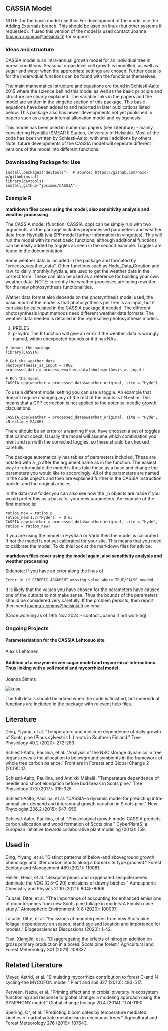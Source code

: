 ## CASSIA Model

NOTE: for the basic model use this. For development of the model use the Adding Externals branch. This should be used on linux (but other systems if requested). If used this version of the model is used contact Joanna (joanna.x.simms@helsinki.fi) for support.

### Ideas and structure

CASSIA model is an intra-annual growth model for an individual tree in boreal conditions. Seasonal organ level cell growth is modelled, as well as sugar and water when the appropriate settings are chosen. Further deatails for the indervidual functions can be found with the functions themselves.

The main mathematical structure and equations are found in Schiestl‐Aalto 2015 where the science behind this model as well as the basic principle and structure are clearly explained. The variable links in the papers and the model are written in the vingette section of this package. This basic equations have been added to and reported in later publications listed below. This package also has newer developments not yet published in papers such as a sugar internal allocation model and xylogenesis.

This model has been used in numerous papers (see Literature) - mainly considering Hyytiälä (SMEAR II Station, University of Helsinki). Most of the code has been written by Schiestl‐Aalto, with small additions by others. Note: future developments of the CASSIA model will seperate different versions of the model into different functions.

### Downloading Package for Use

```{r}
install.packages("devtools")  # source: https://github.com/hoxo-m/githubinstall
library(devtools)
install_github("josimms/CASSIA")
```

### Example R

**markdown files cover using the model, also sensitivity analysis and weather processing**

The CASSIA model (function: CASSIA_cpp) can be simply run with two arguments, as the package includes preprocessed parameters and weather data from Hyytiälä (via SPP model further information in vingettes). This will run the model with its most basic functions, although additional functions can be easily added by toggles as seen in the second example. Toggles are found in the documentation. 

Some weather data is included in the package and formated by "process_weather_data". Other functions such as Hyde_Data_Creation and raw_to_daily_monthly_hyytiala, are used to get the weather data in the correct form. These can also be used as a reference for building your own weather data. NOTE: currently the weather processes are being rewritten for the new photosynthesis functionalities. 

Wather data format also depends on the photsynthesis model used, the basic input of the model is that photosynthesis per tree is an input, but it can also be calculated in the CASSIA package if needed. The different photosynthesis input methods need different weather data formats. The weather data needed is detailed in the represctive photosynthesis models.
1. PRELES
2. p-hydro
The R function will give an error if the weather data is wrongly named, within unexpected bounds or if it has NAs.

```{r}
# import the package
library(CASSIA)

# Get the weather data
photosynthesis_as_input = TRUE
processed_data = process_weather_data(photosynthesis_as_input)

# Run the model
CASSIA_cpp(weather = processed_data$weather_original, site = "Hyde")
```

To use a different model setting you can use a toggle. An example that doesn't require changing any of the rest of the inputs is LN.estim. This means that a GPP correction is not applied to the potenital needle growth claculations.

```{r}
CASSIA_cpp(weather = processed_data$weather_original, site = "Hyde", LN.estim = FALSE)
```
There should be an error or a warning if you have choosen a set of toggles that cannot coexit. Usually the model will assume which combination you ment and run with the corrected toggles, so these should be checked carefully.

The package automatically has tables of parameters included. These are notated with a _p after the argument name as in the function. The easiest way to reformulate the model is thus take these as a base and change the parameters you would like to accordingly. All of the parameters are named in the code objects and then are explained further in the CASSIA instruction booklet and the original articles.

In the data-raw folder you can also see how the _p objects are made if you would prefer this as a basis for your new parameters. An example of the first method is:

```{r}
ratios_new = ratios_p
ratios_new[1,c("Hyde")] = 0.65
CASSIA_cpp(weather = processed_data$weather_original, site = "Hyde", ratios = ratios_new)
```

If you are using the model in Hyytiälä or Väriö then the model is calibrated. If not the model is not yet calibrated for your site. This means that you need to calibrate the model! To do this look at the markdown files for advice.

**markdown files cover using the model again, also sensitivity analysis and weather processing**

Sidenote: If you have an error along the lines of 

```{r}
Error in if GENERIC ARGUMENT missing value where TRUE/FALSE needed
```
It is likely that the values you have chosen for the parameters have caused one of the outputs to not make sense. Thus the bounds of the parameters should be considered very carefully. If the problem persists, then report then send joanna.x.simms@helsinki.fi an email.

(Code working as of 19th Nov 2024 - contact Joanna if not working)

### Ongoing Projects

#### Parameterisation for the CASSIA Lehtosuo site
Alexis Lehtonen

#### Addition of a enzyme driven sugar model and mycorrhizal interactions. Thus linking with a soil model and mycorrhizal model. 
Joanna Simms

![kuva](https://github.com/josimms/MycoModel/assets/102613042/1a465070-6995-4f73-bef7-4e7920bca289)

The full details should be added when the code is finished, but indervidual functions are included in the package with relevent help files.


## Literature
Ding, Yiyang, et al. "Temperature and moisture dependence of daily growth of Scots pine (Pinus sylvestris L.) roots in Southern Finland." Tree Physiology 40.2 (2020): 272-283.

Schiestl-Aalto, Pauliina, et al. "Analysis of the NSC storage dynamics in tree organs reveals the allocation to belowground symbionts in the framework of whole tree carbon balance." Frontiers in Forests and Global Change 2 (2019): 17.

Schiestl-Aalto, Pauliina, and Annikki Mäkelä. "Temperature dependence of needle and shoot elongation before bud break in Scots pine." Tree Physiology 37.3 (2017): 316-325.

Schiestl‐Aalto, Pauliina, et al. "CASSIA–a dynamic model for predicting intra‐annual sink demand and interannual growth variation in S cots pine." New Phytologist 206.2 (2015): 647-659.

Schiestl-Aalto, Pauliina, et al. "Physiological growth model CASSIA predicts carbon allocation and wood formation of Scots pine." CyberPlantS: a European initiative towards collaborative plant modeling (2013): 159.

## Used in
Ding, Yiyang, et al. "Distinct patterns of below-and aboveground growth phenology and litter carbon inputs along a boreal site type gradient." Forest Ecology and Management 489 (2021): 119081.

Hellén, Heidi, et al. "Sesquiterpenes and oxygenated sesquiterpenes dominate the VOC (C 5–C 20) emissions of downy birches." Atmospheric Chemistry and Physics 21.10 (2021): 8045-8066.

Taipale, Ditte, et al. "The importance of accounting for enhanced emissions of monoterpenes from new Scots pine foliage in models-A Finnish case study." Atmospheric Environment: X 8 (2020): 100097.

Taipale, Ditte, et al. "Emissions of monoterpenes from new Scots pine foliage: dependency on season, stand age and location and importance for models." Biogeosciences Discussions (2020): 1-42.

Tian, Xianglin, et al. "Disaggregating the effects of nitrogen addition on gross primary production in a boreal Scots pine forest." Agricultural and Forest Meteorology 301 (2021): 108337.

## Related Literature
Meyer, Astrid, et al. "Simulating mycorrhiza contribution to forest C-and N cycling-the MYCOFON model." Plant and soil 327 (2010): 493-517.

Perveen, Nazia, et al. "Priming effect and microbial diversity in ecosystem functioning and response to global change: a modeling approach using the SYMPHONY model." Global change biology 20.4 (2014): 1174-1190.

Sperling, Or, et al. "Predicting bloom dates by temperature mediated kinetics of carbohydrate metabolism in deciduous trees." Agricultural and Forest Meteorology 276 (2019): 107643.

